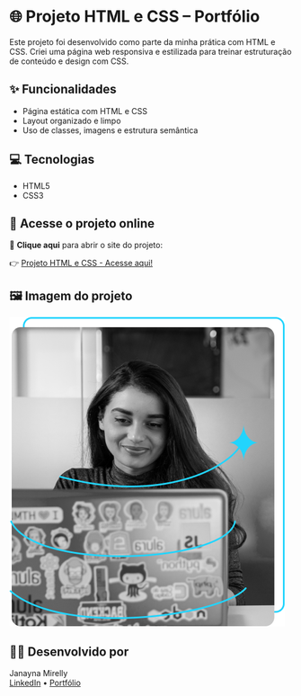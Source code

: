 # 🌐 Projeto HTML e CSS – Portfólio

Este projeto foi desenvolvido como parte da minha prática com HTML e CSS. Criei uma página web responsiva e estilizada para treinar estruturação de conteúdo e design com CSS.

## ✨ Funcionalidades

- Página estática com HTML e CSS
- Layout organizado e limpo
- Uso de classes, imagens e estrutura semântica

## 💻 Tecnologias

- HTML5
- CSS3

## 🔗 Acesse o projeto online

🔗 **Clique aqui** para abrir o site do projeto:

👉 [Projeto HTML e CSS - Acesse aqui!](https://janamirelly.github.io/projeto-html-css/)



## 🖼️ Imagem do projeto

![Print do site](./Portifolio-HTML-e-CSS-aula_4/Imagem.png)

## 👩‍💻 Desenvolvido por

Janayna Mirelly  
[LinkedIn](https://www.linkedin.com/in/janayna-mirelly-51aa8855) • [Portfólio](https://janamirelly.github.io)
